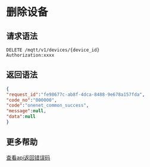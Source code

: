 # 删除设备

## 请求语法
```
DELETE /mqtt/v1/devices/{device_id}
Authorization:xxxx

```


## 返回语法

```json
{
"request_id":"fe98677c-ab8f-4dca-8488-9e678a157fda",
"code_no":"000000",
"code":"onenet_common_success",
"message":null,
"data":null
}

```


## 更多帮助

[查看api返回错误码](/book/application-develop/errorCode.md)